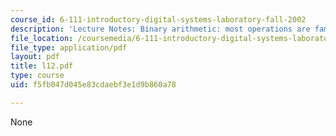 ```yaml
---
course_id: 6-111-introductory-digital-systems-laboratory-fall-2002
description: 'Lecture Notes: Binary arithmetic: most operations are familiar'
file_location: /coursemedia/6-111-introductory-digital-systems-laboratory-fall-2002/f5fb047d045e83cdaebf3e1d9b860a78_l12.pdf
file_type: application/pdf
layout: pdf
title: l12.pdf
type: course
uid: f5fb047d045e83cdaebf3e1d9b860a78

---
```

None